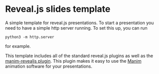 # Reveal.js slides template

A simple template for reveal.js presentations. To start a presentation you need to have a simple http server running. To set this up, you can run 

```
python3 -m http.server
```

for example.

This template includes all of the standard reveal.js plugins as well as the [manim-revealjs plugin](github.com/RickDW/manim-revealjs). This plugin makes it easy to use the [Manim](www.manim.community) animation software for your presentations.